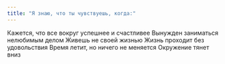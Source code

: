 ```yaml
---
title: "Я знаю, что ты чувствуешь, когда:"
---
```


Кажется, что все вокруг успешнее и счастливее Вынужден заниматься нелюбимым
делом Живешь не своей жизнью Жизнь проходит без удовольствия Время летит, но
ничего не меняется Окружение тянет вниз
